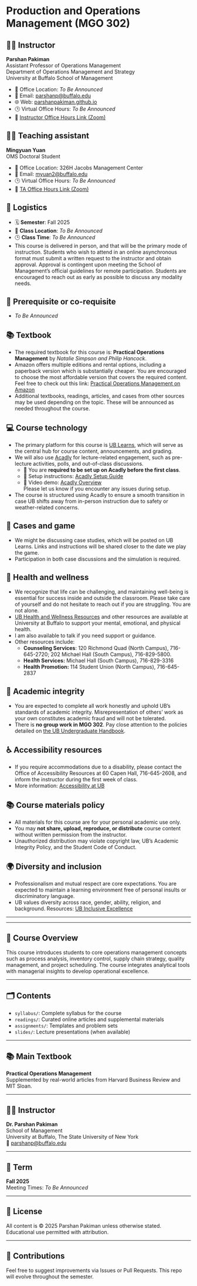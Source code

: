 # Production and Operations Management (MGO 302)


## 👨‍🏫 Instructor
**Parshan Pakiman**  
Assistant Professor of Operations Management  
Department of Operations Management and Strategy  
University at Buffalo School of Management  
- 📍 Office Location: *To Be Announced*  
- 📧 Email: [parshanp@buffalo.edu](mailto:parshanp@buffalo.edu)  
- 🌐 Web: [parshanpakiman.github.io](https://parshanpakiman.github.io/)  
- 🕒 Virtual Office Hours: *To Be Announced*  
- 🔗 [Instructor Office Hours Link (Zoom)](#)


## 🧑‍🏫 Teaching assistant
**Mingyuan Yuan**  
OMS Doctoral Student
- 📍 Office Location: 326H Jacobs Management Center  
- 📧 Email: [myuan2@buffalo.edu](mailto:myuan2@buffalo.edu)  
- 🕒 Virtual Office Hours: *To Be Announced*  
- 🔗 [TA Office Hours Link (Zoom)](#)


## 📌 Logistics
- 🗓️ **Semester**: Fall 2025  
- 📍 **Class Location**: *To Be Announced*  
- 🕒 **Class Time**: *To Be Announced*
- This course is delivered in person, and that will be the primary mode of instruction. Students who wish to attend in an online asynchronous format must submit a written request to the instructor and obtain approval. Approval is contingent upon meeting the School of Management’s official guidelines for remote participation. Students are encouraged to reach out as early as possible to discuss any modality needs.


## 📘 Prerequisite or co-requisite  
- *To Be Announced*  


## 📚 Textbook  
- The required textbook for this course is: **Practical Operations Management** by *Natalie Simpson and Philip Hancock*.
- Amazon offers multiple editions and rental options, including a paperback version which is substantially cheaper. You are encouraged to choose the most affordable version that covers the required content. Feel free to check out this link: [Practical Operations Management on Amazon](https://a.co/d/hvVyzuS)
- Additional textbooks, readings, articles, and cases from other sources may be used depending on the topic. These will be announced as needed throughout the course.


## 💻 Course technology  
- The primary platform for this course is [UB Learns](http://ublearns.buffalo.edu/), which will serve as the central hub for course content, announcements, and grading.  
- We will also use [Acadly](https://www.acadly.com/) for lecture-related engagement, such as pre-lecture activities, polls, and out-of-class discussions. 
  - 📌 You are **required to be set up on Acadly before the first class**.  
  - 📄 Setup instructions: [Acadly Setup Guide](#)  
  - 🎥 Video demo: [Acadly Overview](#)  
Please let us know if you encounter any issues during setup.  
- The course is structured using Acadly to ensure a smooth transition in case UB shifts away from in-person instruction due to safety or weather-related concerns.


## 📂 Cases and game
- We might be discussing case studies, which will be posted on UB Learns. Links and instructions will be shared closer to the date we play the game.
- Participation in both case discussions and the simulation is required.


## 🧠 Health and wellness
- We recognize that life can be challenging, and maintaining well-being is essential for success inside and outside the classroom. Please take care of yourself and do not hesitate to reach out if you are struggling. You are not alone.
- [UB Health and Wellness Resources](https://www.buffalo.edu/studentlife/life-on-campus/health.html) and other resources are available at University at Buffalo to support your mental, emotional, and physical health.
- I am also available to talk if you need support or guidance.
- Other resources include:
  - **Counseling Services**: 120 Richmond Quad (North Campus), 716-645-2720; 202 Michael Hall (South Campus), 716-829-5800.
  - **Health Services:** Michael Hall (South Campus), 716-829-3316  
  - **Health Promotion:** 114 Student Union (North Campus), 716-645-2837  


## 🧾 Academic integrity  
- You are expected to complete all work honestly and uphold UB’s standards of academic integrity. Misrepresentation of others’ work as your own constitutes academic fraud and will not be tolerated.
- There is **no group work in MGO 302**. Pay close attention to the policies detailed on [the UB Undergraduate Handbook](http://mgt.buffalo.edu/programs/undergrad/handbooks/handbook).


## ♿ Accessibility resources  
- If you require accommodations due to a disability, please contact the Office of Accessibility Resources at 60 Capen Hall, 716-645-2608, and inform the instructor during the first week of class.
- More information: [Accessibility at UB](http://www.buffalo.edu/studentlife/who-we-are/departments/accessibility.html)


## 📚 Course materials policy
- All materials for this course are for your personal academic use only.  
- You may **not share, upload, reproduce, or distribute** course content without written permission from the instructor.
- Unauthorized distribution may violate copyright law, UB’s Academic Integrity Policy, and the Student Code of Conduct.


## 🌍 Diversity and inclusion  
- Professionalism and mutual respect are core expectations. You are expected to maintain a learning environment free of personal insults or discriminatory language.
- UB values diversity across race, gender, ability, religion, and background. Resources: [UB Inclusive Excellence](http://www.buffalo.edu/inclusion/resources/IXResources.html)




---
---

## 🧭 Course Overview

This course introduces students to core operations management concepts such as process analysis, inventory control, supply chain strategy, quality management, and project scheduling. The course integrates analytical tools with managerial insights to develop operational excellence.

---

## 🗂️ Contents

- `syllabus/`: Complete syllabus for the course  
- `readings/`: Curated online articles and supplemental materials  
- `assignments/`: Templates and problem sets  
- `slides/`: Lecture presentations (when available)

---

## 📚 Main Textbook

**Practical Operations Management**  
Supplemented by real-world articles from Harvard Business Review and MIT Sloan.

---

## 🧑‍🏫 Instructor

**Dr. Parshan Pakiman**  
School of Management  
University at Buffalo, The State University of New York  
📧 parshanp@buffalo.edu

---

## 📅 Term

**Fall 2025**  
Meeting Times: *To Be Announced*

---

## 🔗 License

All content is © 2025 Parshan Pakiman unless otherwise stated. Educational use permitted with attribution.

---

## 🤝 Contributions

Feel free to suggest improvements via Issues or Pull Requests. This repo will evolve throughout the semester.
